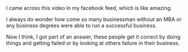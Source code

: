 <div class="fb-video" 
	data-href="https://www.facebook.com/OMGParadisePage/videos/882441295112294/" 
	data-width="500" 
	data-autoplay="true">
</div>
I came across this video in my facebook feed, which is like amazing.

I always do wonder how come so many businessman without an MBA or any business degrees were able to run a successful business.

Now I think, I got part of an answer, these people get it correct by doing things and getting failed or by looking at others failure in their business.